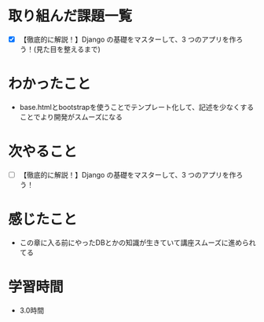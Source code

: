 # 取り組んだ課題一覧

- [x] 【徹底的に解説！】Django の基礎をマスターして、3 つのアプリを作ろう！(見た目を整えるまで)

# わかったこと

- base.htmlとbootstrapを使うことでテンプレート化して、記述を少なくすることでより開発がスムーズになる

# 次やること

- [ ] 【徹底的に解説！】Django の基礎をマスターして、3 つのアプリを作ろう！

# 感じたこと

- この章に入る前にやったDBとかの知識が生きていて講座スムーズに進められてる

# 学習時間

- 3.0時間